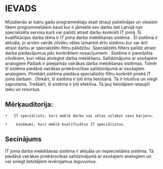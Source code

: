 
# IEVADS
Mūsdienās ar katru gadu programmētaju skait strauji palielinājas un viesiem tikem programmetāiem kaud kur ir jāmekle sev darbu bet Latvijā nav specializēta servisa kurš var palīdz atrast darbu konkrēti IT jomā.
Šī kvalifikācijas darba tēma ir IT joma darba meklēšanas sistēma . Šī sistēma ir aktuāla, jo arvien vairāk cilvēku vēlas izmantot ērto sistēmu kur var ērti atrast darbu ar specializēto filtru pālidzību .Specializēts filters palīdz atrast darba piedavājumus pēc konkrētiem nosacījumiem .
Sistēma ir paredzēta cilvēkiem, kuri vēlas atvieglot darba meklēšanu.
Salīdzinājums ar esošajiem analogiem
Pašlaik ir pieejamas vairākas darba meklēšanas sistēmas. Tomēr šī sistēma piedāvā vairākas priekšrocības salīdzinājumā ar esošajiem analogiem.
Pirmkārt,sistēma piedāva specializēto filtru konkrēti priekš IT joma darbam .
Otrkārt, šī sistēma ir ļoti ērta lietošanā. Tā ir intuitīva un viegli saprotama.
Treškārt, šī sistēma ir ļoti efektīva. Tā ļauj lietotājiem ietaupīt laiku un resursus.
## Mērķauditorija:
```
•	IT speciālisti, kuri meklē darbu vai vēlas uzlabot savu karjeru.
```
```
•	 Uzņēmumi, kuri meklē kvalificētus IT speciālistus.
```

## Secinājums
IT joma darba meklēšanas sistēma  ir aktuāla un nepieciešāma sistēma. Tā piedāvā vairākas priekšrocības salīdzinājumā ar esošajiem analogiem un var sniegt lietotājiem ievērojamus ieguvumus.



